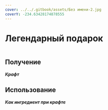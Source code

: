```yaml
---
cover: ../../.gitbook/assets/Без имени-2.jpg
coverY: -234.63428174878555
---
```


# Легендарный подарок

<figure><img src="../../.gitbook/assets/gift_legendary_128.png" alt=""><figcaption></figcaption></figure>

## Получение

#### _Крафт_
## Использование

#### _Как ингредиент при крафте_

